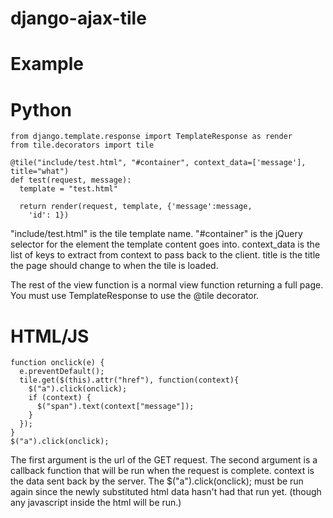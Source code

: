 django-ajax-tile
================

Example
=======

Python
======
    from django.template.response import TemplateResponse as render
    from tile.decorators import tile

    @tile("include/test.html", "#container", context_data=['message'], title="what")
    def test(request, message):
      template = "test.html"

      return render(request, template, {'message':message,
        'id': 1})

"include/test.html" is the tile template name.
"#container" is the jQuery selector for the element the template content goes 
into.
context_data is the list of keys to extract from context to pass back to the client.
title is the title the page should change to when the tile is loaded.

The rest of the view function is a normal view function returning a full page.
You must use TemplateResponse to use the @tile decorator.

HTML/JS
=======

    function onclick(e) {
      e.preventDefault();
      tile.get($(this).attr("href"), function(context){
        $("a").click(onclick);
        if (context) {
          $("span").text(context["message"]);
        }
      });
    }
    $("a").click(onclick);


The first argument is the url of the GET request.
The second argument is a callback function that will be run when the request is complete. context is the data sent back by the server.
The $("a").click(onclick); must be run again since the newly substituted html data hasn't had that run yet. (though any javascript inside the html will be run.)

